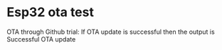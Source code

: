 # Esp32 ota test
OTA through Github trial:
If OTA update is successful then the output is Successful OTA update
